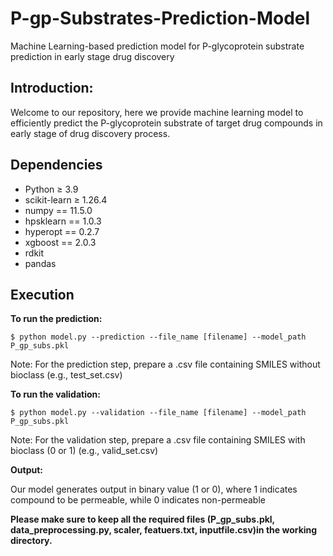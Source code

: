 # P-gp-Substrates-Prediction-Model
Machine Learning-based prediction model for P-glycoprotein substrate prediction in early stage drug discovery

## Introduction: ## 

Welcome to our repository, here we provide machine learning model to efficiently predict the P-glycoprotein substrate of target drug compounds in early stage of drug discovery process.

## Dependencies ##

- Python ≥ 3.9
- scikit-learn ≥ 1.26.4
- numpy == 11.5.0
- hpsklearn == 1.0.3
- hyperopt == 0.2.7
- xgboost == 2.0.3
- rdkit
- pandas

## Execution ##
**To run the prediction:**

```
$ python model.py --prediction --file_name [filename] --model_path P_gp_subs.pkl
```
Note: For the prediction step, prepare a .csv file containing SMILES without bioclass (e.g., test_set.csv)

**To run the validation:**

```
$ python model.py --validation --file_name [filename] --model_path P_gp_subs.pkl
```
Note: For the validation step, prepare a .csv file containing SMILES with bioclass (0 or 1) (e.g., valid_set.csv)

**Output:**

Our model generates output in binary value (1 or 0), where 1 indicates compound to be permeable, while 0 indicates non-permeable
 
**Please make sure to keep all the required files (P_gp_subs.pkl, data_preprocessing.py, scaler, featuers.txt, inputfile.csv)in the working directory.**
